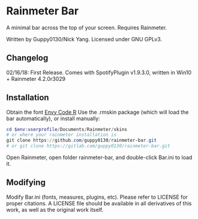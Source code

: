 # Rainmeter Bar

A minimal bar across the top of your screen. Requires Rainmeter.

Written by Guppy0130/Nick Yang. Licensed under GNU GPLv3.

## Changelog
02/16/18: First Release. Comes with SpotifyPlugin v1.9.3.0, written in Win10 + Rainmeter 4.2.0r3029

## Installation
Obtain the font [Envy Code R](https://damieng.com/blog/2008/05/26/envy-code-r-preview-7-coding-font-released)
Use the .rmskin package (which will load the bar automatically), or install manually:

```powershell
cd $env:userprofile/Documents/Rainmeter/skins
# or where your rainmeter installation is
git clone https://github.com/guppy0130/rainmeter-bar.git
# or git clone https://gitlab.com/guppy0130/rainmeter-bar.git
```

Open Rainmeter, open folder rainmeter-bar, and double-click Bar.ini to load it.

## Modifying
Modify Bar.ini (fonts, measures, plugins, etc). Please refer to LICENSE for proper citations. A LICENSE file should be available in all derivatives of this work, as well as the original work itself.
